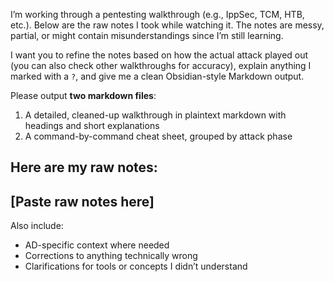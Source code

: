 I’m working through a pentesting walkthrough (e.g., IppSec, TCM, HTB, etc.). Below are the raw notes I took while watching it. The notes are messy, partial, or might contain misunderstandings since I’m still learning. 

I want you to refine the notes based on how the actual attack played out (you can also check other walkthroughs for accuracy), explain anything I marked with a `?`, and give me a clean Obsidian-style Markdown output.

Please output **two markdown files**:
1. A detailed, cleaned-up walkthrough in plaintext markdown with headings and short explanations
2. A command-by-command cheat sheet, grouped by attack phase

Here are my raw notes:
---
[Paste raw notes here]
---

Also include:
- AD-specific context where needed
- Corrections to anything technically wrong
- Clarifications for tools or concepts I didn’t understand
